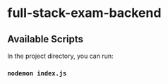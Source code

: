 # full-stack-exam-backend

## Available Scripts

In the project directory, you can run:

### `nodemon index.js`
